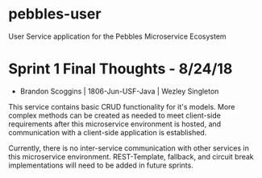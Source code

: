 # pebbles-user
User Service application for the Pebbles Microservice Ecosystem

# Sprint 1 Final Thoughts - 8/24/18
- Brandon Scoggins | 1806-Jun-USF-Java | Wezley Singleton

This service contains basic CRUD functionality for it's models. More complex methods can be created as needed to meet client-side requirements after this microservice environment is hosted, and communication with a client-side application is established. 

Currently, there is no inter-service communication with other services in this microservice environment. REST-Template, fallback, and circuit break implementations will need to be added in future sprints.
